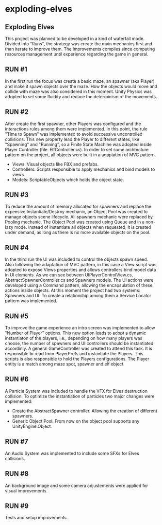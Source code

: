 # exploding-elves
Exploding Elves
-

This project was planned to be developed in a kind of waterfall mode. Divided into "Runs", the strategy was create the main mechanics first and than iterate to improve them. The improvements complies since computing resources management until experience regarding the game in general.

RUN #1
-
In the first run the focus was create a basic maze, an spawner (aka Player) and make it spawn objects over the maze. How the objects would move and collide with maze was also considered in this moment. Unity Physics was adopted to set some fluidity and reduce the determinism of the movements.

RUN #2
-
After create the first spawner, other Players was configured and the interactions rules among them were implemented. In this point, the rule "Time to Spawn" was implemented to avoid successive uncontrolled collisions.
This new property lead the Player to different states, like "Spawning" and "Running", so a Finite State Machine was adopted inside Player Controller (file: ElfController.cs).
In order to set some archtecture pattern on the project, all objects were built in a adaptation of MVC pattern.
- Views: Visual objects like FBX and prefabs.
- Controllers: Scripts responsible to apply mechanics and bind models to views
- Models: ScriptableObjects which holds the object state.

RUN #3
-
To reduce the amount of memory allocated for spawners and replace the expensive Instantiate/Destroy mechanic, an Object Pool was created to manage objects scene lifecycle. All spawners mechanic were replaced by Pooling mechanic.
The Object Pool was created using Queue and in a non-lazy mode. Instead of instantiate all objects when requested, it is created under demand, as long as there is no more available objects on the pool.

RUN #4
-
In the third run the UI was included to control the objects spawn speed. Also following the adaptation of MVC pattern, in this case a View script was adopted to expose Views properties and allows controllers bind model data in UI elements. As we can see between UIPlayerControlView.cs, AbstractSpawnerController.cs and Spawners models.
The UI actions were developed using a Command pattern, allowing the encapsulation of these actions inside objects.
At this moment the project had two systems: Spawners and UI. To create a relationship among them a Service Locator pattern was implemented.

RUN #5
-
To improve the game experience an intro screen was implemented to allow "Number of Player" options. This new option leads to adopt a dynamic instantiaton of the players, i.e., depending on how many players was choose, the number of spawners and UI controllers should be instantiated accordinly.
A general GameController was created to attend this task. It is responsible to read from PlayerPrefs and instantiate the Players. This scripts is also responsible to hold the Players configurations. The Player entity is a match among maze spot, spawner and elf object.

RUN #6
-
A Particle System was included to handle the VFX for Elves destruction collision. To optimize the instantiation of particles two major changes were implemented:
- Create the AbstractSpawner controller. Allowing the creation of different spawners.
- Generic Object Pool. From now on the object pool supports any UnityEngine.Object.

RUN #7
-
An Audio System was implemented to include some SFXs for Elves collisions.

RUN #8
-
An background image and some camera adjustements were applied for visual improvements.

RUN #9
-
Tests and setup improvements.
